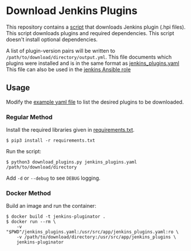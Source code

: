 # Download Jenkins Plugins
This repository contains a [script](download_plugins.py) that downloads Jenkins plugin (.hpi files). This script downloads
plugins and required dependencies. This script doesn't install optional dependencies.

A list of plugin-version pairs will be written to `/path/to/download/directory/output.yml`.
This file documents which plugins were installed and is in the same format as [jenkins_plugins.yaml](jenkins_plugins.yaml)
This file can also be used in the [jenkins Ansible role](https://github.sig.oregonstate.edu/ecs-data/ansible-private-roles/blob/master/roles/jenkins/vars/main.yml)

## Usage
Modify the [example yaml file](jenkins_plugins_example.yaml) to list the desired plugins to be downloaded.

### Regular Method
Install the required libraries given in [requirements.txt](requirements.txt).
```
$ pip3 install -r requirements.txt
```

Run the script:
```
$ python3 download_plugins.py jenkins_plugins.yaml /path/to/download/directory
```
Add `-d` or `--debug` to see `DEBUG` logging.

### Docker Method
Build an image and run the container:
```
$ docker build -t jenkins-pluginator .
$ docker run --rm \
    -v "$PWD"/jenkins_plugins.yaml:/usr/src/app/jenkins_plugins.yaml:ro \
    -v /path/to/download/directory:/usr/src/app/jenkins_plugins \
    jenkins-pluginator
```
